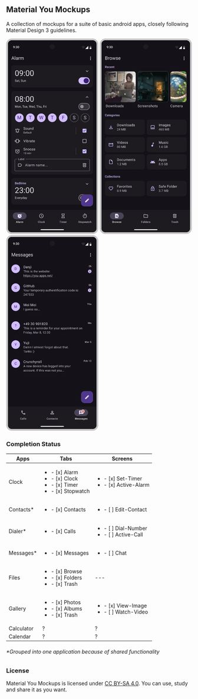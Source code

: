 ## Material You Mockups
A collection of mockups for a suite of basic android apps, closely following Material Design 3 guidelines.

<img src='Clock/Tabs/Alarm.png' width='250'> <img src='Files/Tabs/Browse.png' width='250'> <img src='Connect/Tabs/Messages.png' width='250'>

### Completion Status

|Apps|Tabs|Screens|
|---|---|---|
|Clock|<ul><li>- [x] Alarm</li><li>- [x] Clock</li><li>- [x] Timer</li><li>- [x] Stopwatch</li></ul>|<ul><li>- [x] Set-Timer</li><li>- [x] Active-Alarm</li></ul>|
|Contacts*|<ul><li>- [x] Contacts</li></ul>|<ul><li>- [ ] Edit-Contact</li></ul>|
|Dialer*|<ul><li>- [x] Calls</li></ul>|<ul><li>- [ ] Dial-Number</li><li>- [ ] Active-Call</li></ul>|
|Messages*|<ul><li>- [x] Messages</li></ul>|<ul><li>- [ ] Chat</li></ul>|
|Files|<ul><li>- [x] Browse</li><li>- [x] Folders</li><li>- [x] Trash</li></ul>|---|
|Gallery|<ul><li>- [x] Photos</li><li>- [x] Albums</li><li>- [x] Trash</li></ul>|<ul><li>- [x] View-Image</li><li>- [ ] Watch-Video</li></ul>|
|Calculator|?|?|
|Calendar|?|?|

###### *Grouped into one application because of shared functionality

### License

 Material You Mockups is licensed under [CC BY-SA 4.0](https://creativecommons.org/licenses/by-sa/4.0/). You can use, study and share it as you want.
